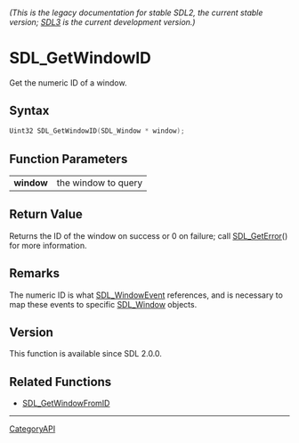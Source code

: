 ###### (This is the legacy documentation for stable SDL2, the current stable version; [SDL3](https://wiki.libsdl.org/SDL3/) is the current development version.)
# SDL_GetWindowID

Get the numeric ID of a window.

## Syntax

```c
Uint32 SDL_GetWindowID(SDL_Window * window);

```

## Function Parameters

|                |                     |
| -------------- | ------------------- |
| **window**     | the window to query |

## Return Value

Returns the ID of the window on success or 0 on failure; call
[SDL_GetError](SDL_GetError.md)() for more information.

## Remarks

The numeric ID is what [SDL_WindowEvent](SDL_WindowEvent.md) references, and
is necessary to map these events to specific [SDL_Window](SDL_Window.md)
objects.

## Version

This function is available since SDL 2.0.0.

## Related Functions

* [SDL_GetWindowFromID](SDL_GetWindowFromID.md)

----
[CategoryAPI](CategoryAPI.md)
